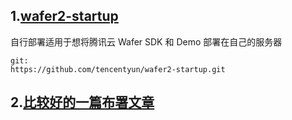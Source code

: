 1.[wafer2-startup](https://github.com/tencentyun/wafer2-startup/wiki/%E8%87%AA%E8%A1%8C%E9%83%A8%E7%BD%B2)
----
自行部署适用于想将腾讯云 Wafer SDK 和 Demo 部署在自己的服务器

```
git:
https://github.com/tencentyun/wafer2-startup.git

```


2.[比较好的一篇布署文章](https://www.jianshu.com/p/408ae000fe1f?utm_campaign=hugo&utm_medium=reader_share&utm_content=note&utm_source=weixin-friends)
----

```


```